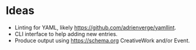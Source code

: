# Ideas

- Linting for YAML, likely https://github.com/adrienverge/yamllint.
- CLI interface to help adding new entries.
- Produce output using https://schema.org CreativeWork and/or Event.
